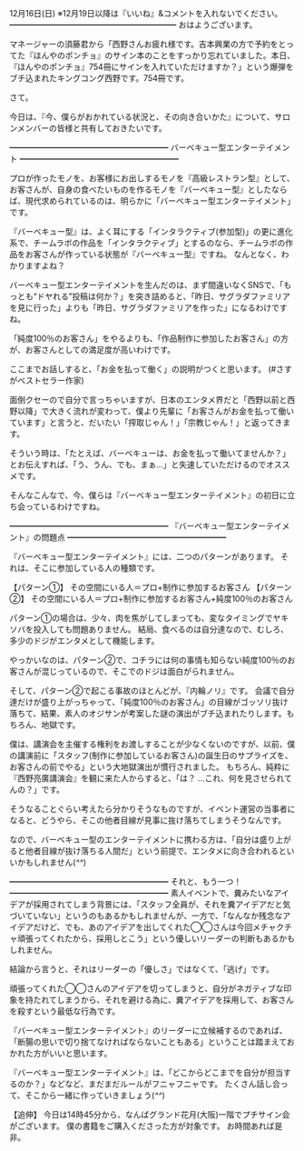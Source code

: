 12月16日(日) ※12月19日以降は『いいね』&コメントを入れないでください。
━━━━━━━━━━━━━━━━━━━━━
おはようございます。

マネージャーの須藤君から「西野さんお疲れ様です。吉本興業の方で予約をとってた『ほんやのポンチョ』のサイン本のことをすっかり忘れていました。本日、『ほんやのポンチョ』754冊にサインを入れていただけますか？」という爆弾をブチ込まれたキングコング西野です。754冊です。

さて。

今日は、『今、僕らがおかれている状況と、その向き合いかた』について、サロンメンバーの皆様と共有しておきたいです。

━━━━━━━━━━━━━━━━━━━━
バーベキュー型エンターテイメント
━━━━━━━━━━━━━━━━━━━━

プロが作ったモノを、お客様にお出しするモノを『高級レストラン型』として、
お客さんが、自身の食べたいものを作るモノを『バーベキュー型』としたならば、現代求められているのは、明らかに「バーベキュー型エンターテイメント」です。

『バーベキュー型』は、よく耳にする「インタラクティブ(参加型)」の更に進化系で、チームラボの作品を「インタラクティブ」とするのなら、チームラボの作品をお客さんが作っている状態が『バーベキュー型』ですね。
なんとなく、わかりますよね？

バーベキュー型エンターテイメントを生んだのは、まず間違いなくSNSで、「もっとも“ドヤれる”投稿は何か？」を突き詰めると、「昨日、サグラダファミリアを見に行った」よりも「昨日、サグラダファミリアを作った」になるわけですね。

「純度100％のお客さん」をやるよりも、「作品制作に参加したお客さん」の方が、お客さんとしての満足度が高いわけです。

ここまでお話しすると、「お金を払って働く」の説明がつくと思います。
(#さすがベストセラー作家)

面倒クセーので自分で言っちゃいますが、日本のエンタメ界だと「西野以前と西野以降」で大きく流れが変わって、僕より先輩に「お客さんがお金を払って働いています」と言うと、だいたい「搾取じゃん！」「宗教じゃん！」と返ってきます。

そういう時は、「たとえば、バーベキューは、お金を払って働いてませんか？」とお伝えすれば、「う、うん、でも、まぁ…」と失速していただけるのでオススメです。

そんなこんなで、今、僕らは『バーベキュー型エンターテイメント』の初日に立ち会っているわけですね。

━━━━━━━━━━━━━━━━━━━━
『バーベキュー型エンターテイメント』の問題点
━━━━━━━━━━━━━━━━━━━━

『バーベキュー型エンターテイメント』には、二つのパターンがあります。
それは、そこに参加している人の種類です。

【パターン①】
その空間にいる人＝プロ+制作に参加するお客さん
【パターン②】
その空間にいる人＝プロ+制作に参加するお客さん+純度100％のお客さん

パターン①の場合は、少々、肉を焦がしてしまっても、変なタイミングでヤキソバを投入しても問題ありません。
結局、食べるのは自分達なので、むしろ、多少のドジがエンタメとして機能します。

やっかいなのは、パターン②で、コチラには何の事情も知らない純度100％のお客さんが混じっているので、そこでのドジは面白がられません。

そして、パターン②で起こる事故のほとんどが、『内輪ノリ』です。
会議で自分達だけが盛り上がっちゃって、「純度100％のお客さん」の目線がゴッソリ抜け落ちて、結果、素人のオジサンが考案した謎の演出がブチ込まれたりします。もちろん、地獄です。

僕は、講演会を主催する権利をお渡しすることが少なくないのですが、以前、僕の講演前に「スタッフ(制作に参加しているお客さん)の誕生日のサプライズを、お客さんの前でやる」という大地獄演出が慣行されました。
もちろん、純粋に『西野亮廣講演会』を観に来た人からすると、「は？ …これ、何を見させられてんの？」です。

そうなることぐらい考えたら分かりそうなものですが、イベント運営の当事者になると、どうやら、そこの他者目線が見事に抜け落ちてしまうそうなんです。

なので、バーベキュー型のエンターテイメントに携わる方は、「自分は盛り上がると他者目線が抜け落ちる人間だ」という前提で、エンタメに向き合われるといいかもしれません(*^^*)

━━━━━━━━━━━━━━━━━━━━
それと、もう一つ！
━━━━━━━━━━━━━━━━━━━━
素人イベントで、糞みたいなアイデアが採用されてしまう背景には、「スタッフ全員が、それを糞アイデアだと気づいていない」というのもあるかもしれませんが、一方で、「なんなか残念なアイデアだけど、でも、あのアイデアを出してくれた◯◯さんは今回メチャクチャ頑張ってくれたから、採用しとこう」という優しいリーダーの判断もあるかもしれません。

結論から言うと、それはリーダーの「優しさ」ではなくて、「逃げ」です。

頑張ってくれた◯◯さんのアイデアを切ってしまうと、自分がネガティブな印象を持たれてしまうから、それを避ける為に、糞アイデアを採用して、お客さんを殺すという最低な行為です。

『バーベキュー型エンターテイメント』のリーダーに立候補するのであれば、「断腸の思いで切り捨てなければならないこともある」ということは踏まえておかれた方がいいと思います。

『バーベキュー型エンターテイメント』は、「どこからどこまでを自分が担当するのか？」などなど、まだまだルールがフニャフニャです。
たくさん話し合って、そこから一緒に作っていきましょう(*^^*)

【追伸】
今日は14時45分から、なんばグランド花月(大阪)一階でプチサイン会がございます。
僕の書籍をご購入くださった方が対象です。
お時間あれば是非。
